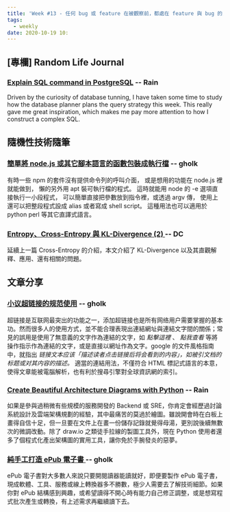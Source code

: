```yaml
---
title: 'Week #13 - 任何 bug 或 feature 在被觀察前，都處在 feature 與 bug 的疊加態中'
tags:
  - weekly
date: 2020-10-19 10:
---
```


## [專欄] Random Life Journal

### [Explain SQL command in PostgreSQL](https://medium.com/random-life-journal/explain-sql-command-in-postgresql-6b0d50c7bd9a?source=friends_link&sk=2a2d61a8557c30d409d7798536b2d054) -- Rain
Driven by the curiosity of database tunning, I have taken some time to study how the database planner plans the query strategy this week. This really gave me great inspiration, which makes me pay more attention to how I construct a complex SQL.

## 隨機性技術隨筆

### [簡單將 node.js 或其它腳本語言的函數包裝成執行檔](http://gholk.github.io/linux-wrap-node-js-in-shell.html) -- gholk
有時一些 npm 的套件沒有提供命令列的呼叫介面， 或是想用的功能在 node.js 裡就能做到， 懶的另外用 apt 裝可執行檔的程式。 這時就能用 node 的 -e 選項直接執行一小段程式， 可以簡單直接把參數放到指令裡，或透過 argv 傳， 使用上還可以把整段程式設成 alias 或者寫成 shell script。 這種用法也可以適用於 python perl 等其它直譯式語言。

### [Entropy、Cross-Entropy 與 KL-Divergence (2) ](https://blog.danielchen.cc/2020/05/20/Entropy%E3%80%81Cross-Entropy-%E8%88%87-KL-Divergence-2/) -- DC
延續上一篇 Cross-Entropy 的介紹，本文介紹了 KL-Divergence 以及其直觀解釋、應用、還有相關的問題。

## 文章分享

### [小议超链接的规范使用](https://type.cyhsu.xyz/2020/08/hyperlink-best-practices/) -- gholk
超链接是互联网最突出的功能之一，添加超链接也是所有网络用户需要掌握的基本功。然而很多人的使用方式，並不能合理表現出連結網址與連結文字間的關係；常見的誤用是使用了無意義的文字作為連結的文字，如 *點擊這裡* 、 *點我查看* 等將操作指示作為連結的文字，或是直接以網址作為文字。google 的文件風格指南中，就指出 *链接文本应该「描述读者点击链接后将会看到的内容」，如被引文档的标题或对其内容的描述。* 適當的連結用法，不僅符合 HTML 標記式語言的本意，使得文章能被電腦解析，也有利於搜尋引擎對全球資訊網的索引。

### [Create Beautiful Architecture Diagrams with Python](https://towardsdatascience.com/create-beautiful-architecture-diagrams-with-python-7792a1485f97) -- Rain
如果是參與過稍微有些規模的服務開發的 Backend 或 SRE，你肯定會經歷過討論系統設計及雲端架構規劃的經驗，其中最痛苦的莫過於繪圖。雖說開會時在白板上畫得自信十足，但一旦要在文件上在畫一份儲存記錄就覺得母湯，更別說後續無數次的微調改動。除了 draw.io 之類徒手拉線的製圖工具外，現在 Python 使用者還多了個程式化產出架構圖的實用工具，讓你免於手腕發炎的惡夢。

### [純手工打造 ePub 電子書 ](https://blog.darkthread.net/blog/epub-diy/) -- gholk
ePub 電子書對大多數人來說只要開閱讀器能讀就好，即便要製作 ePub 電子書，現成軟體、工具、服務或線上轉換器多不勝數，極少人需要去了解技術細節。如果你對 ePub 結構感到興趣，或希望讀得不開心時有能力自己修正調整，或是想寫程式批次產生或轉換，有上述需求再繼續讀下去。
